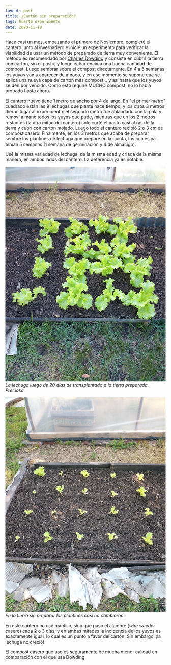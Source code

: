 ```yaml
---
layout: post
title: ¿Cartón sin preparación?
tags: huerta experimento
date: 2020-11-19
---
```


Hace casi un mes, empezando el primero de Noviembre, completé el cantero junto al invernadero e inicié un experimento para verificar la viabilidad de usar un método de preparado de tierra muy conveniente. El método es recomendado por [Charles Dowding](https://www.youtube.com/channel/UCB1J6siDdmhwah7q0O2WJBg) y consiste en cubrir la tierra con cartón, sin el pasto, y luego echar encima una buena cantidad de compost. Luego sembrar sobre el compost directamente. En 4 a 6 semanas los yuyos van a aparecer de a poco, y en ese momento se supone que se aplica una nueva capa de cartón más compost... y así hasta que los yuyos se den por vencido. Como esto require MUCHO compost, no lo había probado hasta ahora.

El cantero nuevo tiene 1 metro de ancho por 4 de largo. En "el primer metro" cuadrado están las 9 lechugas que planté hace tiempo, y los otros 3 metros dieron lugar al experimento: el segundo metro fue ablandado con la pala y removí a mano todos los yuyos que pude, mientras que en los 2 metros restantes (la otra mitad del cantero) solo corté el pasto casi al ras de la tierra y cubrí con cartón mojado. Luego todo el cantero recibió 2 o 3 cm de compost casero. Finalmente, en los 3 metros que acaba de preparar sembre los plantines de lechuga que preparé en la quinta, los cuales ya tenían 5 semanas (1 semana de germinación y 4 de almácigo).

Usé la misma variedad de lechuga, de la misma edad y criada de la misma manera, en ambos lados del cantero. La deferencia ya es notable.

![En tierra preparada](/assets/img/lechuga-en-tierra-preparada.jpg)_La lechuga luego de 20 días de transplantada a la tierra preparada. Preciosa._

![En tierra sin preparar](/assets/img/lechuga-en-tierra-sin-preparar.jpg)_En la tierra sin preparar los plantines casi no cambiaron._

En este cantero no usé mantillo, sino que paso el alambre (*wire weeder* casero) cada 2 o 3 días, y en ambas mitades la incidencia de los yuyos es exactamente igual, lo cual es un punto a favor del cartón. Sin embargo, ¡la lechuga no creció!

El compost casero que uso es seguramente de mucha menor calidad en comparación con el que usa Dowding.